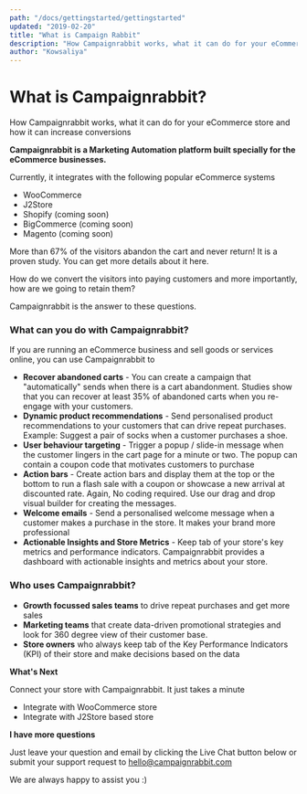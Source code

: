 ```yaml
---
path: "/docs/gettingstarted/gettingstarted"
updated: "2019-02-20"
title: "What is Campaign Rabbit"
description: "How Campaignrabbit works, what it can do for your eCommerce store and how it can increase conversions."
author: "Kowsaliya"
---
```

# What is Campaignrabbit?
How Campaignrabbit works, what it can do for your eCommerce store and how it can increase conversions 

**Campaignrabbit is a Marketing Automation platform built specially for the eCommerce businesses.**

Currently, it integrates with the following popular eCommerce systems
* WooCommerce
* J2Store
* Shopify (coming soon)
* BigCommerce (coming soon)
* Magento (coming soon)

More than 67% of the visitors abandon the cart and never return! It is a proven study. You can get more details about it here.

How do we convert the visitors into paying customers and more importantly, how are we going to retain them?

Campaignrabbit is the answer to these questions.
### What can you do with Campaignrabbit?

If you are running an eCommerce business and sell goods or services online, you can use Campaignrabbit to 
* **Recover abandoned carts** - You can create a campaign that "automatically" sends when there is a cart abandonment. Studies show that you can recover at least 35% of abandoned carts when you re-engage with your customers.
* **Dynamic product recommendations** - Send personalised product recommendations to your customers that can drive repeat purchases.  Example: Suggest a pair of socks when a customer purchases a shoe. 
* **User behaviour targeting** - Trigger a popup  / slide-in message  when the customer lingers in the cart page for a minute or two. The popup can contain a coupon code that motivates customers to purchase
* **Action bars**  - Create action bars and display them at the top or the bottom to run a flash sale with a coupon or showcase a new arrival at discounted rate. Again, No coding required. Use our drag and drop visual builder for creating the messages.
* **Welcome emails** - Send a personalised welcome message when a customer makes a purchase in the store. It makes your brand more professional
* **Actionable Insights and Store Metrics** - Keep tab of your store's key metrics and performance indicators. Campaignrabbit provides a dashboard with actionable insights and metrics about your store.
### Who uses Campaignrabbit?
* **Growth focussed sales teams** to drive repeat purchases and get more sales
* **Marketing teams** that create data-driven promotional strategies and look for 360 degree view of their customer base.
* **Store owners** who always keep tab of the Key Performance Indicators (KPI) of their store and make decisions based on the data

**What's Next**

Connect your store with Campaignrabbit. It just takes a minute
* <link-text url="https://docs.campaignrabbit.com/integrations/woocommerce" >Integrate with WooCommerce store
* Integrate with J2Store based store

**I have more questions**

Just leave your question and email by clicking the Live Chat button below or submit your support request to <hello@campaignrabbit.com>

We are always happy to assist you :)


